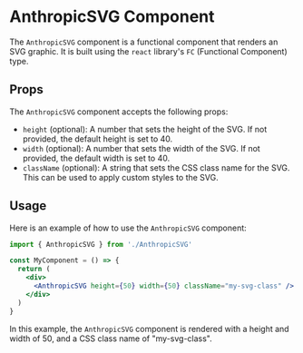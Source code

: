 # AnthropicSVG Component

The `AnthropicSVG` component is a functional component that renders an SVG graphic. It is built using the `react` library's `FC` (Functional Component) type.

## Props

The `AnthropicSVG` component accepts the following props:

- `height` (optional): A number that sets the height of the SVG. If not provided, the default height is set to 40.
- `width` (optional): A number that sets the width of the SVG. If not provided, the default width is set to 40.
- `className` (optional): A string that sets the CSS class name for the SVG. This can be used to apply custom styles to the SVG.

## Usage

Here is an example of how to use the `AnthropicSVG` component:

```jsx
import { AnthropicSVG } from './AnthropicSVG'

const MyComponent = () => {
  return (
    <div>
      <AnthropicSVG height={50} width={50} className="my-svg-class" />
    </div>
  )
}
```

In this example, the `AnthropicSVG` component is rendered with a height and width of 50, and a CSS class name of "my-svg-class".